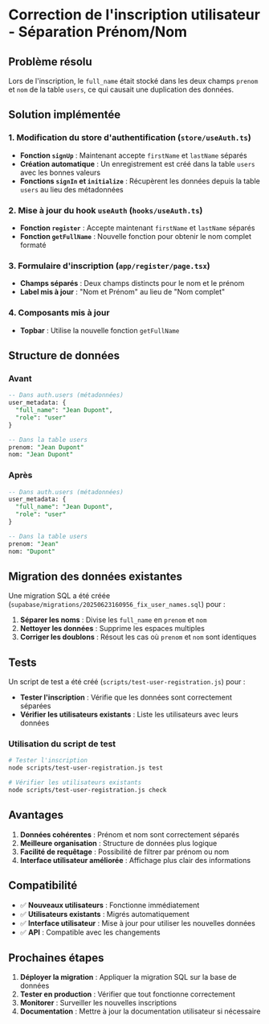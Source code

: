 # Correction de l'inscription utilisateur - Séparation Prénom/Nom

## Problème résolu

Lors de l'inscription, le `full_name` était stocké dans les deux champs `prenom` et `nom` de la table `users`, ce qui causait une duplication des données.

## Solution implémentée

### 1. Modification du store d'authentification (`store/useAuth.ts`)

- **Fonction `signUp`** : Maintenant accepte `firstName` et `lastName` séparés
- **Création automatique** : Un enregistrement est créé dans la table `users` avec les bonnes valeurs
- **Fonctions `signIn` et `initialize`** : Récupèrent les données depuis la table `users` au lieu des métadonnées

### 2. Mise à jour du hook `useAuth` (`hooks/useAuth.ts`)

- **Fonction `register`** : Accepte maintenant `firstName` et `lastName` séparés
- **Fonction `getFullName`** : Nouvelle fonction pour obtenir le nom complet formaté

### 3. Formulaire d'inscription (`app/register/page.tsx`)

- **Champs séparés** : Deux champs distincts pour le nom et le prénom
- **Label mis à jour** : "Nom et Prénom" au lieu de "Nom complet"

### 4. Composants mis à jour

- **Topbar** : Utilise la nouvelle fonction `getFullName`

## Structure de données

### Avant
```sql
-- Dans auth.users (métadonnées)
user_metadata: {
  "full_name": "Jean Dupont",
  "role": "user"
}

-- Dans la table users
prenom: "Jean Dupont"
nom: "Jean Dupont"
```

### Après
```sql
-- Dans auth.users (métadonnées)
user_metadata: {
  "full_name": "Jean Dupont",
  "role": "user"
}

-- Dans la table users
prenom: "Jean"
nom: "Dupont"
```

## Migration des données existantes

Une migration SQL a été créée (`supabase/migrations/20250623160956_fix_user_names.sql`) pour :

1. **Séparer les noms** : Divise les `full_name` en `prenom` et `nom`
2. **Nettoyer les données** : Supprime les espaces multiples
3. **Corriger les doublons** : Résout les cas où `prenom` et `nom` sont identiques

## Tests

Un script de test a été créé (`scripts/test-user-registration.js`) pour :

- **Tester l'inscription** : Vérifie que les données sont correctement séparées
- **Vérifier les utilisateurs existants** : Liste les utilisateurs avec leurs données

### Utilisation du script de test

```bash
# Tester l'inscription
node scripts/test-user-registration.js test

# Vérifier les utilisateurs existants
node scripts/test-user-registration.js check
```

## Avantages

1. **Données cohérentes** : Prénom et nom sont correctement séparés
2. **Meilleure organisation** : Structure de données plus logique
3. **Facilité de requêtage** : Possibilité de filtrer par prénom ou nom
4. **Interface utilisateur améliorée** : Affichage plus clair des informations

## Compatibilité

- ✅ **Nouveaux utilisateurs** : Fonctionne immédiatement
- ✅ **Utilisateurs existants** : Migrés automatiquement
- ✅ **Interface utilisateur** : Mise à jour pour utiliser les nouvelles données
- ✅ **API** : Compatible avec les changements

## Prochaines étapes

1. **Déployer la migration** : Appliquer la migration SQL sur la base de données
2. **Tester en production** : Vérifier que tout fonctionne correctement
3. **Monitorer** : Surveiller les nouvelles inscriptions
4. **Documentation** : Mettre à jour la documentation utilisateur si nécessaire 